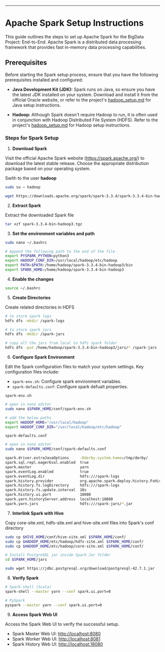---

# Apache Spark Setup Instructions

This guide outlines the steps to set up Apache Spark for the BigData Project: End-to-End. Apache Spark is a distributed data processing framework that provides fast in-memory data processing capabilities.

## Prerequisites

Before starting the Spark setup process, ensure that you have the following prerequisites installed and configured:

- **Java Development Kit (JDK):** Spark runs on Java, so ensure you have the latest JDK installed on your system. Download and install it from the official Oracle website, or refer to the project's [hadoop_setup.md](./Hadoop_Setup.md) for Java setup instructions.

- **Hadoop:** Although Spark doesn't require Hadoop to run, it is often used in conjunction with Hadoop Distributed File System (HDFS). Refer to the project's [hadoop_setup.md](./Hadoop_Setup.md) for Hadoop setup instructions.


### Steps for Spark Setup
1. **Download Spark**

Visit the official Apache Spark website (https://spark.apache.org/) to download the latest stable release. Choose the appropriate distribution package based on your operating system.

Swith to the user **hadoop**
```bash
sudo su – hadoop
```

```bash
wget https://downloads.apache.org/spark/spark-3.3.4/spark-3.3.4-bin-hadoop3.tgz
```


2. **Extract Spark**

Extract the downloaded Spark file
```bash
tar xzf spark-3.3.4-bin-hadoop3.tgz
```


3. **Set the environment variables and path**
```bash
sudo nano ~/.bashrc
```

```bash
# Append the following path to the end of the file
export PYSPARK_PYTHON=python3
export HADOOP_CONF_DIR=/usr/local/hadoop/etc/hadoop
export PATH=$PATH:/home/hadoop/spark-3.3.4-bin-hadoop3/bin
export SPARK_HOME=/home/hadoop/spark-3.3.4-bin-hadoop3
```


4. **Enable the changes**
```bash
source ~/.bashrc
```

5. **Create Directories**

Create related directories in HDFS
```bash
# to store spark logs
hdfs dfs -mkdir /spark-logs

# to store spark jars 
hdfs dfs -mkdir /spark-jars

# copy all the jars from local to hdfs spark folder
hdfs dfs -put /home/hadoop/spark-3.3.4-bin-hadoop3/jars/* /spark-jars
```

6. **Configure Spark Environment**

Edit the Spark configuration files to match your system settings. Key configuration files include:

- `spark-env.sh`: Configure spark environment variables.
- `spark-defaults.conf`: Configure spark defualt properties.

`spark-env.sh`
```bash
# open in nano editor
sudo nano $SPARK_HOME/conf/spark-env.sh

# add the below paths
export HADOOP_HOME="/usr/local/hadoop"
export HADOOP_CONF_DIR="/usr/local/hadoop/etc/hadoop"
```

`spark-defaults.conf`
```bash
# open in nano editor
sudo nano $SPARK_HOME/conf/spark-defaults.conf

spark.driver.extraJavaOptions     -Dderby.system.home=/tmp/derby/
spark.sql.repl.eagerEval.enabled  true
spark.master                      yarn
spark.eventLog.enabled            true
spark.eventLog.dir                hdfs:///spark-logs
spark.history.provider            org.apache.spark.deploy.history.FsHistoryProvider
spark.history.fs.logDirectory     hdfs:///spark-logs
spark.history.fs.update.interval  10s
spark.history.ui.port             18080
spark.yarn.historyServer.address  localhost:18080
spark.yarn.jars                   hdfs:///spark-jars/*.jar
```

7. **Interlink Spark with Hive**

Copy core-site.xml, hdfs-site.xml and hive-site.xml files into Spark's conf directory
```bash
sudo cp $HIVE_HOME/conf/hive-site.xml $SPARK_HOME/conf/
sudo cp $HADOOP_HOME/etc/hadoop/hdfs-site.xml $SPARK_HOME/conf/
sudo cp $HADOOP_HOME/etc/hadoop/core-site.xml $SPARK_HOME/conf/

# Install PostgreSQL jar inside Spark Jar folder
cd $SPARK_HOME/jars

sudo wget https://jdbc.postgresql.org/download/postgresql-42.7.1.jar 
```

8. **Verify Spark**
```bash
# Spark-shell (Scala)
spark-shell --master yarn --conf spark.ui.port=0

# PySpark
pyspark --master yarn --conf spark.ui.port=0
```


9. **Access Spark Web UI**

Access the Spark Web UI to verify the successful setup.

- Spark Master Web UI: [http://localhost:8080](http://localhost:8080)
- Spark Worker Web UI: [http://localhost:8081](http://localhost:8081)
- Spark History Web UI: [http://localhost:18080](http://localhost:18080)


